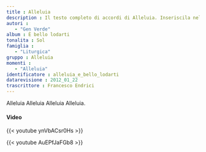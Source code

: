 ```yaml
--- 
title : Alleluia
description : Il testo completo di accordi di Alleluia. Inseriscila nel tuo canzoniere!
autori : 
   - "Gen Verde"
album : È bello lodarti
tonalita : Sol
famiglia : 
   - "Liturgica"
gruppo : Alleluia
momenti : 
   - "Alleluia"
identificatore : alleluia_e_bello_lodarti
datarevisione : 2012_01_22
trascrittore : Francesco Endrici
--- 
```




Alleluia Alleluia
Alleluia   Alleluia.



#### Video
{{< youtube ynVbACsr0Hs >}} 

{{< youtube AuEPfJaFGb8 >}} 

